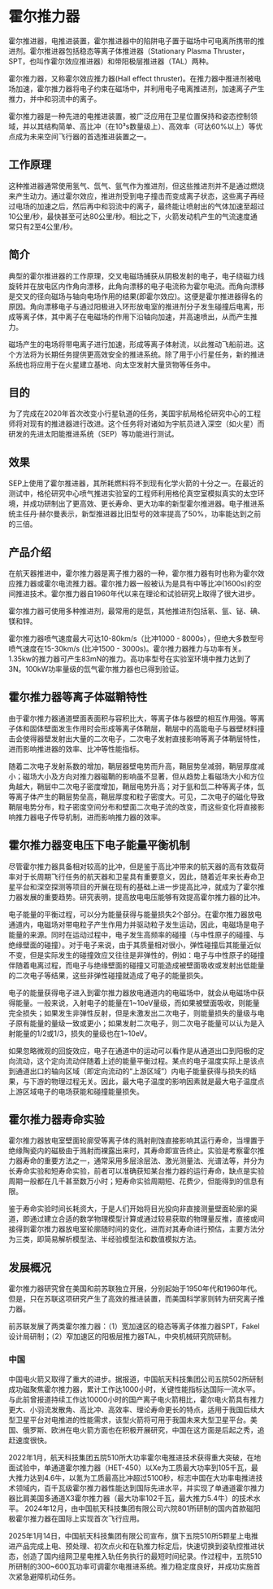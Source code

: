 # 霍尔推力器

霍尔推进器，电推进装置，霍尔推进器中的陷阱电子置于磁场中可电离所携带的推进剂。霍尔推进器包括稳态等离子体推进器（Stationary Plasma Thruster，SPT，也叫作霍尔效应推进器）和带阳极层推进器（TAL）两种。

霍尔推力器，又称霍尔效应推力器(Hall effect thruster)。在推力器中推进剂被电场加速，霍尔推力器将电子约束在磁场中，并利用电子电离推进剂，加速离子产生推力，并中和羽流中的离子。

霍尔推力器是一种先进的电推进装置，被广泛应用在卫星位置保持和姿态控制领域，并以其结构简单、高比冲（在10³s数量级上）、高效率（可达60%以上）等优点成为未来空间飞行器的首选推进装置之一。

## 工作原理

这种推进器通常使用氢气、氙气、氩气作为推进剂，但这些推进剂并不是通过燃烧来产生动力。通过霍尔效应，推进剂受到电子撞击而变成离子状态，这些离子再经过电场的加速之后，然后再中和羽流中的离子，最终能让喷射出的气体加速至超过10公里/秒，最快甚至可达80公里/秒。相比之下，火箭发动机产生的气流速度通常只有2至4公里/秒。

## 简介

典型的霍尔推进器的工作原理，交叉电磁场捕获从阴极发射的电子，电子绕磁力线旋转并在放电区内作角向漂移，此角向漂移的电子电流称为霍尔电流。而角向漂移是交叉的径向磁场与轴向电场作用的结果(即霍尔效应)。这便是霍尔推进器得名的原因。角向漂移电子与通过阳极进入环形放电室的推进剂分子发生碰撞后电离，形成等离子体，其中离子在电磁场的作用下沿轴向加速，并高速喷出，从而产生推力。

磁场产生的电场将带电离子进行加速，形成等离子体射流，以此推动飞船前进。这个方法将为长期任务提供更高效安全的推进系统。除了用于小行星任务，新的推进系统也将应用于在火星建立基地、向太空发射大量货物等任务中。

## 目的

为了完成在2020年首次改变小行星轨道的任务，美国宇航局格伦研究中心的工程师将对现有的推进器进行改进。这个任务将对诸如为宇航员进入深空（如火星）而研发的先进太阳能推进系统（SEP）等功能进行测试。

## 效果

SEP上使用了霍尔推进器，其所耗燃料将不到现有化学火箭的十分之一。在最近的测试中，格伦研究中心喷气推进实验室的工程师利用格伦真空室模拟真实的太空环境，并成功研制出了更高效、更长寿命、更大功率的新型霍尔推进器。电子推进系统主任丹·赫尔曼表示，新型推进器比旧型号的效率提高了50%，功率能达到之前的三倍。

## 产品介绍

在航天器推进中，霍尔推力器是离子推力器的一种，霍尔推力器有时也称为霍尔效应推力器或霍尔电流推力器。霍尔推力器一般被认为是具有中等比冲(1600s)的空间推进技术。霍尔推力器自1960年代以来在理论和试验研究上取得了很大进步。

霍尔推力器可使用多种推进剂，最常用的是氙，其他推进剂包括氡、氩、铋、碘、镁和锌。

霍尔推力器喷气速度最大可达10-80km/s（比冲1000 - 8000s），但绝大多数型号喷气速度在15-30km/s (比冲1500 - 3000s)。霍尔推力器推力与功率有关。1.35kw的推力器可产生83mN的推力。高功率型号在实验室环境中推力达到了3N。100kW功率量级的氙气霍尔推力器也已得到验证。

## 霍尔推力器等离子体磁鞘特性

由于霍尔推力器通道壁面表面积与容积比大，等离子体与器壁的相互作用强。等离子体和固体壁面发生作用时会形成等离子体鞘层，鞘层中的高能电子与器壁材料撞击会使得器壁发射出大量的二次电子，二次电子发射直接影响等离子体鞘层特性，进而影响推进器的效率、比冲等性能指标。

随着二次电子发射系数的增加，鞘层器壁电势而升高，鞘层势垒减弱，鞘层厚度减小；磁场大小及方向对推力器磁鞘的影响虽不显著，但从趋势上看磁场大小和方位角越大，鞘层中二次电子密度增加，鞘层电势升高；对于氩和氙二种等离子体，氙等离子体产生的鞘层势垒高，鞘层厚度和粒子密度大。可见，二次电子的磁化导致鞘层电势分布，粒子密度空间分布和壁面二次电子流的改变，而这些变化将直接影响推力器电子传导机制，进而影响推力器的效率。

## 霍尔推力器变电压下电子能量平衡机制

尽管霍尔推力器具备相对较高的比冲，但是鉴于高比冲带来的航天器的高有效载荷率对于长周期飞行任务的航天器和卫星具有重要意义，因此，随着近年来长寿命卫星平台和深空探测等项目的开展在现有的基础上进一步提高比冲，就成为了霍尔推力器发展的重要趋势。研究表明，提高放电电压能够有效提高霍尔推力器的比冲。

电子能量的平衡过程，可以分为能量获得与能量损失2个部分。在霍尔推力器放电通道内，电磁场对带电粒子产生作用力并驱动粒子发生运动，因此，电磁场是电子能量的来源。同时在运动过程中，电子发生高频率的碰撞（与中性原子的碰撞、与绝缘壁面的碰撞）。对于电子来说，由于其质量相对很小，弹性碰撞后其能量近似不变，但是实际发生的碰撞效应又往往是非弹性的，例如：电子与中性原子的碰撞伴随着电离过程，而电子与绝缘壁面的碰撞又可能造成被壁面吸收或发射出低能量的二次电子等结果，这些非弹性碰撞就造成了电子的能量损失。

电子的能量获得电子进入到霍尔推力器放电通道内的电磁场中，就会从电磁场中获得能量。一般来说，入射电子的能量在1~10eV量级，而如果被壁面吸收，则能量完全损失；如果发生非弹性反射，但是未激发出二次电子，则能量损失的量级与电子原有能量的量级一致或更小；如果发射二次电子，则二次电子能量可以认为是入射能量的1/2或1/3，损失的量级也在1~10eV。

如果忽略微观的回旋效应，电子在通道中的运动可以看作是从通道出口到阳极的定向流动，这个定向流动伴随着上述的能量平衡过程。某点的电子温度实际上是该点到通道出口的轴向区域（即定向流动的“上游区域”）内电子能量获得与损失的结果，与下游的物理过程无关。因此，最大电子温度的影响因素就是最大电子温度点上游区域电子的电场获能和碰撞能量损失。

## 霍尔推力器寿命实验

霍尔推力器放电室壁面轮廓受等离子体的溅射削蚀直接影响其运行寿命，当埋置于绝缘陶瓷内的磁极由于溅射而裸露出来时，其寿命即宣告终止。实验是考察霍尔推力器寿命的重要方法之一，通常采用多层涂层法、激光测量法、光谱法等，并分为长寿命实验和短寿命实验，前者可以准确获知某台推力器的运行寿命，缺点是实验周期一般都在几千甚至数万小时；短寿命实验周期短、花费少，但能得到的信息有限。

鉴于寿命实验时间长耗资大，于是人们开始将目光投向非直接测量壁面轮廓的渠道，即通过建立合适的数学物理模型计算或通过较易获取的物理量反推，直接或间接得到霍尔推力器放电室轮廓随时间的变化，进而对其寿命进行预估，主要方法分为三类，即简易解析模型法、半经验模型法和数值模拟方法。

## 发展概况

霍尔推力器研究曾在美国和前苏联独立开展，分别起始于1950年代和1960年代。但是，只在苏联这项研究产生了高效的推进装置，而美国科学家则转为研究离子推力器。

前苏联发展了两类霍尔推力器：（1）宽加速区的稳态等离子体推力器SPT，Fakel设计局研制；（2）窄加速区的阳极层推力器TAL，中央机械研究院研制。

### 中国

中国电火箭又取得了重大的进步。据报道，中国航天科技集团公司五院502所研制成功磁聚焦霍尔推力器，累计工作达1000小时，关键性能指标达国际一流水平。与此前曾报道持续工作达10000小时的国产离子电火箭相比，霍尔电火箭具有推力更大、小羽流发散角、高比冲、高效率、理论寿命更长的特点，适用于我国后续大型卫星平台对电推进的性能需求，该型火箭将可用于我国未来大型卫星平台。美国、俄罗斯、欧洲在电火箭方面也在积极开展研究，中国在这方面是后起之秀，追赶速度很快。

2022年1月，航天科技集团五院510所大功率霍尔电推进技术获得重大突破，在地面试验中，单通道霍尔推力器（HET-450）以Xe为工质最大功率到105千瓦，最大推力达到4.6牛，以氪为工质最高比冲超过5100秒，标志中国在大功率电推进技术领域内，百千瓦级霍尔推力器性能达到国际先进水平，并实现了单通道霍尔推力器比肩美国多通道X3霍尔推力器（最大功率102千瓦，最大推力5.4牛）的技术水平。
2024年12月，由中国航天科技集团有限公司六院801所研制的国内首款磁阳极霍尔推力器在国际上实现首次飞行应用。

2025年1月14日，中国航天科技集团有限公司宣布，旗下五院510所5颗星上电推进产品完成上电、预处理、初次点火和在轨推力标定后，快速切换到姿轨控推进状态，创造了国内组网卫星电推入轨任务执行的最短时间纪录。作过程中，五院510所研制的300~600瓦功率可调霍尔电推进系统。推力稳定度良好，并成功实施首次紧急避障机动任务。